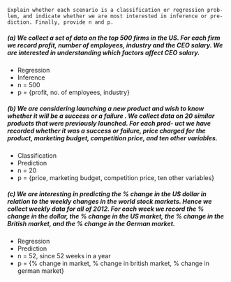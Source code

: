 ```
Explain whether each scenario is a classification or regression prob-
lem, and indicate whether we are most interested in inference or pre-
diction. Finally, provide n and p.
```
##### (a) We collect a set of data on the top 500 firms in the US. For each firm we record profit, number of employees, industry and the CEO salary. We are interested in understanding which factors affect CEO salary.
  - Regression
  - Inference
  - n = 500
  - p = {profit, no. of employees, industry}
##### (b) We are considering launching a new product and wish to know whether it will be a success or a failure . We collect data on 20 similar products that were previously launched. For each prod- uct we have recorded whether it was a success or failure, price charged for the product, marketing budget, competition price, and ten other variables.
  - Classification
  - Prediction
  - n = 20
  - p = {price, marketing budget, competition price, ten other variables}
##### (c) We are interesting in predicting the % change in the US dollar in relation to the weekly changes in the world stock markets. Hence we collect weekly data for all of 2012. For each week we record the % change in the dollar, the % change in the US market, the % change in the British market, and the % change in the German market.
  - Regression
  - Prediction
  - n = 52, since 52 weeks in a year
  - p = {% change in market, % change in british market, % change in german market}
